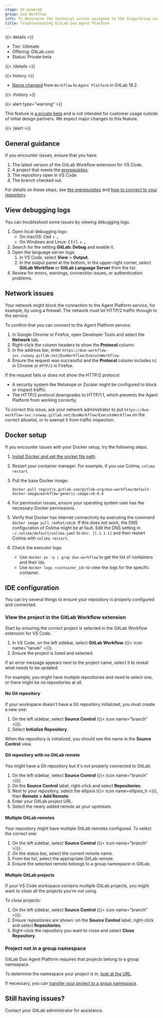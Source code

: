 ```yaml
---
stage: AI-powered
group: Duo Workflow
info: To determine the technical writer assigned to the Stage/Group associated with this page, see https://handbook.gitlab.com/handbook/product/ux/technical-writing/#assignments
title: Troubleshooting GitLab Duo Agent Platform
---
```


{{< details >}}

- Tier: Ultimate
- Offering: GitLab.com
- Status: Private beta

{{< /details >}}

{{< history >}}

- [Name changed](https://gitlab.com/gitlab-org/gitlab/-/issues/551382) from `Workflow` to `Agent Platform` in GitLab 18.2. 

{{< /history >}}

{{< alert type="warning" >}}

This feature is [a private beta](../../policy/development_stages_support.md) and is not intended for customer usage outside of initial design partners. We expect major changes to this feature.

{{< /alert >}}

## General guidance

If you encounter issues, ensure that you have:

1. The latest version of the GitLab Workflow extension for VS Code.
1. A project that meets the [prerequisites](_index.md#prerequisites).
1. The repository open in VS Code.
1. The branch checked out.

For details on these steps, see [the prerequisites](_index.md#prerequisites) and
[how to connect to your repository](_index.md#connect-to-your-repository).

## View debugging logs

You can troubleshoot some issues by viewing debugging logs.

1. Open local debugging logs:
   - On macOS: <kbd>Cmd</kbd> + <kbd>,</kbd>
   - On Windows and Linux: <kbd>Ctrl</kbd> + <kbd>,</kbd>
1. Search for the setting **GitLab: Debug** and enable it.
1. Open the language server logs:
   1. In VS Code, select **View** > **Output**.
   1. In the output panel at the bottom, in the upper-right corner,
      select **GitLab Workflow** or **GitLab Language Server** from the list.
1. Review for errors, warnings, connection issues, or authentication problems.

## Network issues

Your network might block the connection to the Agent Platform service,
for example, by using a firewall. The network must let HTTP/2 traffic through to the service.

To confirm that you can connect to the Agent Platform service:

1. In Google Chrome or Firefox, open Developer Tools and select the **Network** tab.
1. Right-click the column headers to show the **Protocol** column.
1. In the address bar, enter `https://duo-workflow-svc.runway.gitlab.net/DuoWorkflow/ExecuteWorkflow`.
1. Ensure the request was successful and the **Protocol** column includes `h2` in Chrome or `HTTP/2` in Firefox.

If the request fails or does not show the HTTP/2 protocol:

- A security system like Netskope or Zscaler might be configured to block or inspect traffic.
- The HTTP/2 protocol downgrades to HTTP/1.1, which prevents the Agent Platform from working correctly.

To correct this issue, ask your network administrator to put `https://duo-workflow-svc.runway.gitlab.net/DuoWorkflow/ExecuteWorkflow`
on the correct allowlist, or to exempt it from traffic inspection.

## Docker setup

If you encounter issues with your Docker setup, try the following steps.

1. [Install Docker and set the socket file path](docker_set_up.md#install-docker-and-set-the-socket-file-path).
1. Restart your container manager. For example, if you use Colima, `colima restart`.
1. Pull the base Docker image:

   ```shell
   docker pull registry.gitlab.com/gitlab-org/duo-workflow/default-docker-image/workflow-generic-image:v0.0.4
   ```

1. For permission issues, ensure your operating system user has the necessary Docker permissions.
1. Verify that Docker has internet connectivity by executing the command `docker image pull redhat/ubi8`.
   If this does not work, the DNS configuration of Colima might be at fault.
   Edit the DNS setting in `~/.colima/default/colima.yaml` to `dns: [1.1.1.1]` and then restart Colima with `colima restart`.
1. Check the executor logs:
   - Use `docker ps -a | grep duo-workflow` to get the list of containers and their ids.
   - Use `docker logs <container_id>` to view the logs for the specific container.

## IDE configuration

You can try several things to ensure your repository is properly configured and connected.

### View the project in the GitLab Workflow extension

Start by ensuring the correct project is selected in the GitLab Workflow extension for VS Code.

1. In VS Code, on the left sidebar, select **GitLab Workflow** ({{< icon name="tanuki" >}}).
1. Ensure the project is listed and selected.

If an error message appears next to the project name, select it to reveal what needs to be updated.

For example, you might have multiple repositories and need to select one, or there might be no repositories at all.

#### No Git repository

If your workspace doesn't have a Git repository initialized, you must create a new one:

1. On the left sidebar, select **Source Control** ({{< icon name="branch" >}}).
1. Select **Initialize Repository**.

When the repository is initialized, you should see the name in the **Source Control** view.

#### Git repository with no GitLab remote

You might have a Git repository but it's not properly connected to GitLab.

1. On the left sidebar, select **Source Control** ({{< icon name="branch" >}}).
1. On the **Source Control** label, right-click and select **Repositories**.
1. Next to your repository, select the ellipsis ({{< icon name=ellipsis_h >}}), then **Remote > Add Remote**.
1. Enter your GitLab project URL.
1. Select the newly added remote as your upstream.

#### Multiple GitLab remotes

Your repository might have multiple GitLab remotes configured.
To select the correct one:

1. On the left sidebar, select **Source Control** ({{< icon name="branch" >}}).
1. On the status bar, select the current remote name.
1. From the list, select the appropriate GitLab remote.
1. Ensure the selected remote belongs to a group namespace in GitLab.

#### Multiple GitLab projects

If your VS Code workspace contains multiple GitLab projects, you might want
to close all the projects you're not using.

To close projects:

1. On the left sidebar, select **Source Control** ({{< icon name="branch" >}}).
1. Ensure repositories are shown: on the **Source Control** label, right-click and select **Repositories**.
1. Right-click the repository you want to close and select **Close Repository**.

### Project not in a group namespace

GitLab Duo Agent Platform requires that projects belong to a group namespace.

To determine the namespace your project is in, [look at the URL](../namespace/_index.md#determine-which-type-of-namespace-youre-in).

If necessary, you can
[transfer your project to a group namespace](../../tutorials/move_personal_project_to_group/_index.md#move-your-project-to-a-group).

## Still having issues?

Contact your GitLab administrator for assistance.
